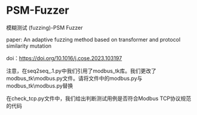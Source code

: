 # PSM-Fuzzer
模糊测试 (fuzzing)-PSM Fuzzer

paper: An adaptive fuzzing method based on transformer and protocol similarity mutation

doi：https://doi.org/10.1016/j.cose.2023.103197

注意，在seq2seq_.1.py中我们引用了modbus_tk库。我们更改了modbus_tk\modbus.py文件。请将文件中的modbus.py与modbus_tk\modbus.py替换

在check_tcp.py文件中，我们给出判断测试用例是否符合Modbus TCP协议规范的代码

